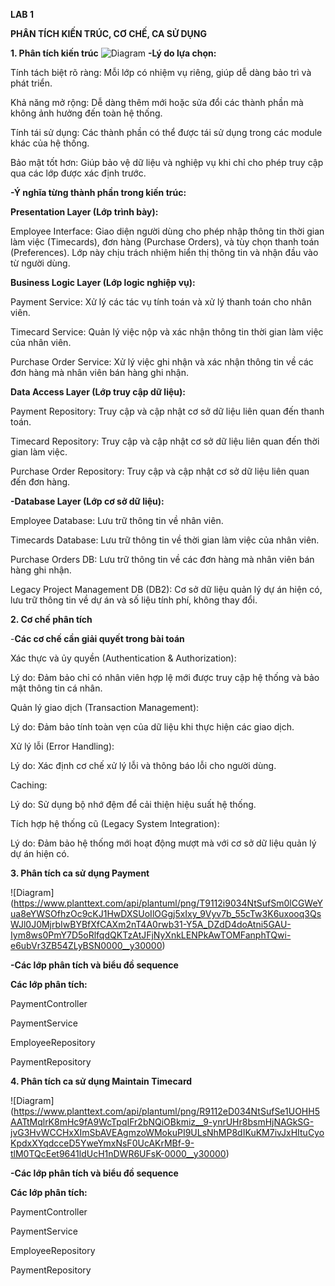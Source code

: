 **LAB 1**

**PHÂN TÍCH KIẾN TRÚC, CƠ CHẾ, CA SỬ DỤNG**

**1. Phân tích kiến trúc**
![Diagram](https://www.planttext.com/api/plantuml/png/j5HBJiCm4Dtx5AEksaKt702L41P8HLGji9ywqs9mx6ZiW2BKax7WI5m1frK_SHFQ1Sp22y_pcpSlC_d-_1evZ-pBN8i2vIik2NeJhDXg3RFAUSfxy24Wn3xDvCXuzCeQ66D5l8NK8JKw1xsRlD2s8e9RuuaNAEaGj8u7bPD4pbppUbAoV4P7SCyPSPnaMX2JaRHFhCJcRAfCIgSC1IbZkrIoKsVeDG_Dm8puJRM8l4OjIusU-eDOYGqYtC7rAkRUDjX9FYldkV8nynDgbJKh7b4tJUeiC2LfEJkxGEnXYXxXIigrZISCd59XdVAMgoCL6uPOnMDHQu0qESl2_w6FRFp38crMpkjA9nTcYmoOJZlShwXeWuAyDjIObYYhUevVI7guGnE4hZzbca0_JIu6krSh4TfftVjXPj_DyB9ZtKJ75kvU7G-OQ1kw1lx0HJ4YazM_hXy0003__mC0)
**-Lý do lựa chọn:**

Tính tách biệt rõ ràng: Mỗi lớp có nhiệm vụ riêng, giúp dễ dàng bảo trì và phát triển.

Khả năng mở rộng: Dễ dàng thêm mới hoặc sửa đổi các thành phần mà không ảnh hưởng đến toàn hệ thống.

Tính tái sử dụng: Các thành phần có thể được tái sử dụng trong các module khác của hệ thống.

Bảo mật tốt hơn: Giúp bảo vệ dữ liệu và nghiệp vụ khi chỉ cho phép truy cập qua các lớp được xác định trước.

**-Ý nghĩa từng thành phần trong kiến trúc:**

**Presentation Layer (Lớp trình bày):**

Employee Interface: Giao diện người dùng cho phép nhập thông tin thời gian làm việc (Timecards), đơn hàng (Purchase Orders), và tùy chọn thanh toán (Preferences). Lớp này chịu trách nhiệm hiển thị thông tin và nhận đầu vào từ người dùng.

**Business Logic Layer (Lớp logic nghiệp vụ):**

Payment Service: Xử lý các tác vụ tính toán và xử lý thanh toán cho nhân viên.

Timecard Service: Quản lý việc nộp và xác nhận thông tin thời gian làm việc của nhân viên.

Purchase Order Service: Xử lý việc ghi nhận và xác nhận thông tin về các đơn hàng mà nhân viên bán hàng ghi nhận.

**Data Access Layer (Lớp truy cập dữ liệu):**

Payment Repository: Truy cập và cập nhật cơ sở dữ liệu liên quan đến thanh toán.

Timecard Repository: Truy cập và cập nhật cơ sở dữ liệu liên quan đến thời gian làm việc.

Purchase Order Repository: Truy cập và cập nhật cơ sở dữ liệu liên quan đến đơn hàng.

**-Database Layer (Lớp cơ sở dữ liệu):**

Employee Database: Lưu trữ thông tin về nhân viên.

Timecards Database: Lưu trữ thông tin về thời gian làm việc của nhân viên.

Purchase Orders DB: Lưu trữ thông tin về các đơn hàng mà nhân viên bán hàng ghi nhận.

Legacy Project Management DB (DB2): Cơ sở dữ liệu quản lý dự án hiện có, lưu trữ thông tin về dự án và số liệu tính phí, không thay đổi.

**2. Cơ chế phân tích**

-**Các cơ chế cần giải quyết trong bài toán**

Xác thực và ủy quyền (Authentication & Authorization):

Lý do: Đảm bảo chỉ có nhân viên hợp lệ mới được truy cập hệ thống và bảo mật thông tin cá nhân.

Quản lý giao dịch (Transaction Management):

Lý do: Đảm bảo tính toàn vẹn của dữ liệu khi thực hiện các giao dịch.

Xử lý lỗi (Error Handling):

Lý do: Xác định cơ chế xử lý lỗi và thông báo lỗi cho người dùng.

Caching:

Lý do: Sử dụng bộ nhớ đệm để cải thiện hiệu suất hệ thống.

Tích hợp hệ thống cũ (Legacy System Integration):

Lý do: Đảm bảo hệ thống mới hoạt động mượt mà với cơ sở dữ liệu quản lý dự án hiện có.

**3. Phân tích ca sử dụng Payment**

![Diagram]
(https://www.planttext.com/api/plantuml/png/T9112i9034NtSufSm0lCGWeYua8eYWSOfhzOc9cKJ1HwDXSUoIlOGgj5xIxy_9Vyv7b_55cTw3K6uxooq3QsWJl0J0MjrbIwBYBfXfCAXm2nT4A0rwb31-Y5A_DZdD4doAtni5GAU-Iym8ws0PmY7D5oRlfqdQKTzAtJFjNyXnkLENPkAwTOMFanphTQwi-e6ubVr3ZB54ZLyBSN0000__y30000)

**-Các lớp phân tích và biểu đồ sequence**

**Các lớp phân tích:**

PaymentController

PaymentService

EmployeeRepository

PaymentRepository

**4. Phân tích ca sử dụng Maintain Timecard**

![Diagram]
(https://www.planttext.com/api/plantuml/png/R9112eD034NtSufSe1UOHH5AATtMqlrK8mHc9fA9WcTpqIFr2bNQiOBkmiz__9-ynrUHr8bsmHjNAGkSG-jvG3HvWCCHxXImSbAVEAgmzoWMokuPI9ULsNhMP8dIKuKM7ivJxHItuCyoKpdxXYqdcceD5YweYmxNsF0UcAKrMBf-9-tlM0TQcEet9641ldUcH1nDWR6UFsK-0000__y30000)

**-Các lớp phân tích và biểu đồ sequence**

**Các lớp phân tích:**

PaymentController

PaymentService

EmployeeRepository

PaymentRepository
